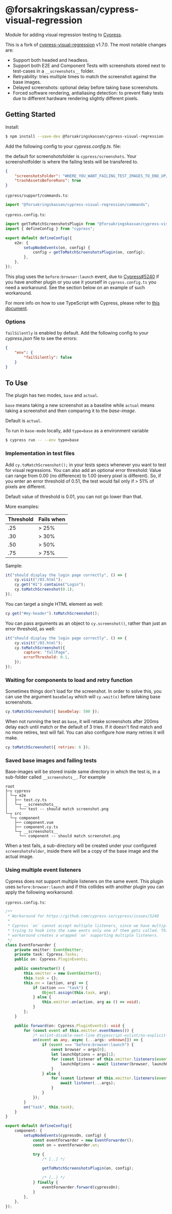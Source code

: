 # @forsakringskassan/cypress-visual-regression

Module for adding visual regression testing to [Cypress](https://www.cypress.io/).

This is a fork of [cypress-visual-regression](https://github.com/mjhea0/cypress-visual-regression) v1.7.0.
The most notable changes are:

-   Support both headed and headless.
-   Support both E2E and Component Tests with screenshots stored next to test-cases in a `__screenshots__` folder.
-   Retryability: tries multiple times to match the screenshot against the base images.
-   Delayed screenshots: optional delay before taking base screenshots.
-   Forced software rendering, antialiasing detection: to prevent flaky tests due to different hardware rendering slightly different pixels.

## Getting Started

Install:

```sh
$ npm install --save-dev @forsakringskassan/cypress-visual-regression
```

Add the following config to your _cypress.config.ts._ file:

the default for screenshotsfolder is `cypress/screenshots`. Your screenshotfolder is where the failing tests will be transfered to.

```json
{
    "screenshotsFolder": "WHERE_YOU_WANT_FAILING_TEST_IMAGES_TO_END_UP/",
    "trashAssetsBeforeRuns": true
}
```

`cypress/support/commands.ts`:

```ts
import "@forsakringskassan/cypress-visual-regression/commands";
```

`cypress.config.ts`:

```ts
import getToMatchScreenshotsPlugin from "@forsakringskassan/cypress-visual-regression/plugin";
import { defineConfig } from "cypress";

export default defineConfig({
    e2e: {
        setupNodeEvents(on, config) {
            config = getToMatchScreenshotsPlugin(on, config);
        },
    },
});
```

This plug uses the `before:browser:launch` event, due to [Cypress#5240][#5240] if you have another plugin or you use it yourself in `cypress.config.ts` you need a workaround.
See the section below on an example of such workaround.

For more info on how to use TypeScript with Cypress, please refer to [this document](https://docs.cypress.io/guides/tooling/typescript-support#Set-up-your-dev-environment).

[#5240]: https://github.com/cypress-io/cypress/issues/5240

### Options

`failSilently` is enabled by default. Add the following config to your _cypress.json_ file to see the errors:

```json
{
    "env": {
        "failSilently": false
    }
}
```

## To Use

The plugin has two modes, `base` and `actual`.

`base` means taking a new screenshot as a baseline while `actual` means taking a screenshot and then comparing it to the _base-image_.

Default is `actual`.

To run in `base-mode` locally, add `type=base` as a environment variable

```sh
$ cypress run -- --env type=base
```

### Implementation in test files

Add `cy.toMatchScreenshot();` in your tests specs whenever you want to test for visual regressions. You can also add an optional error threshold: Value can range from 0.00 (no difference) to 1.00 (every pixel is different). So, if you enter an error threshold of 0.51, the test would fail only if > 51% of pixels are different.

Default value of threshold is 0.01, you can not go lower than that.

More examples:

| Threshold | Fails when |
| --------- | ---------- |
| .25       | > 25%      |
| .30       | > 30%      |
| .50       | > 50%      |
| .75       | > 75%      |

Sample:

```js
it("should display the login page correctly", () => {
    cy.visit("/03.html");
    cy.get("H1").contains("Login");
    cy.toMatchScreenshot(0.1);
});
```

You can target a single HTML element as well:

```js
cy.get("#my-header").toMatchScreenshot();
```

You can pass arguments as an object to `cy.screenshot()`, rather than just an error threshold, as well:

```js
it("should display the login page correctly", () => {
    cy.visit("/03.html");
    cy.toMatchScreenshot({
        capture: "fullPage",
        errorThreshold: 0.1,
    });
});
```

### Waiting for components to load and retry function

Sometimes things don't load for the screenshot. In order to solve this, you can use the argument `baseDelay` which will `cy.wait(x)` before taking base screenshots.

```js
cy.toMatchScreenshot({ baseDelay: 500 });
```

When not running the test as `base`, it will retake screenshots after 200ms delay each until match or the default of 3 tries. If it doesn't find match and no more retires, test will fail.
You can also configure how many retries it will make.

```js
cy.toMatchScreenshot({ retries: 6 });
```

### Saved base images and failing tests

Base-images will be stored inside same directory in which the test is, in a sub-folder called `__screenshots__`. For example

```
root
├─┬ cypress
│ └─┬ e2e
│   ├── test.cy.ts
│   └─┬ __screenshots__
│     └── test -- should match screenshot.png
└─┬ src
  └─┬ component
    ├── component.vue
    ├── component.cy.ts
    └─┬ __screenshots__
      └── component -- should match screenshot.png
```

When a test fails, a sub-directory will be created under your configured `screenshotsFolder`, inside there will be a copy of the base image and the actual image.

### Using multiple event listeners

Cypress does not support multiple listeners on the same event.
This plugin uses `before:browser:launch` and if this collides with another plugin you can apply the following workaround:

`cypress.config.ts`:

```ts
/**
 * Workaround for https://github.com/cypress-io/cypress/issues/5240
 *
 * Cypress `on` cannot accept multiple listeners, since we have multiple plugins
 * trying to hook into the same eents only one of them gets called. This
 * workaround creates a wrapped `on` supporting multiple listeners.
 */
class EventForwarder {
    private emitter: EventEmitter;
    private task: Cypress.Tasks;
    public on: Cypress.PluginEvents;

    public constructor() {
        this.emitter = new EventEmitter();
        this.task = {};
        this.on = (action, arg) => {
            if (action === "task") {
                Object.assign(this.task, arg);
            } else {
                this.emitter.on(action, arg as () => void);
            }
        };
    }

    public forward(on: Cypress.PluginEvents): void {
        for (const event of this.emitter.eventNames()) {
            /* eslint-disable-next-line @typescript-eslint/no-explicit-any -- because we cannot extract the action names as a union of strings */
            on(event as any, async (...args: unknown[]) => {
                if (event === "before:browser:launch") {
                    const browser = args[0];
                    let launchOptions = args[1];
                    for (const listener of this.emitter.listeners(event)) {
                        launchOptions = await listener(browser, launchOptions);
                    }
                } else {
                    for (const listener of this.emitter.listeners(event)) {
                        await listener(...args);
                    }
                }
            });
        }
        on("task", this.task);
    }
}

export default defineConfig({
    component: {
        setupNodeEvents(cypressOn, config) {
            const eventForwarder = new EventForwarder();
            const on = eventForwarder.on;

            try {
                /* [..] */

                getToMatchScreenshotsPlugin(on, config);

                /* [..] */
            } finally {
                eventForwarder.forward(cypressOn);
            }
        },
    },
});
```
